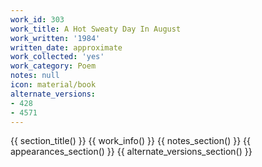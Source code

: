 ```yaml
---
work_id: 303
work_title: A Hot Sweaty Day In August
work_written: '1984'
written_date: approximate
work_collected: 'yes'
work_category: Poem
notes: null
icon: material/book
alternate_versions:
- 428
- 4571
---
```


{{ section_title() }}
{{ work_info() }}
{{ notes_section() }}
{{ appearances_section() }}
{{ alternate_versions_section() }}